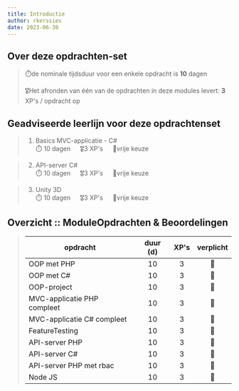 ```yaml
---
title: Introductie
author: rkerssies
date: 2023-06-30
---
```


## Over deze opdrachten-set
> ⏱️de nominale tijdsduur voor een enkele opdracht is **10** dagen<br>
>
> 🎖️Het afronden van één van de opdrachten in deze modules levert: **3** XP's / opdracht op<br>

## Geadviseerde leerlijn voor deze opdrachtenset
> 1. Basics MVC-applicatie - C#<br>
> ⏱️ 10 dagen &emsp; 🎖3 XP's &emsp; 🪽vrije keuze

> 2. API-server C#<br>
> ⏱️ 10 dagen &emsp; 🎖3 XP's &emsp; 🪽vrije keuze

> 3. Unity 3D<br>
> ⏱️ 10 dagen &emsp; 🎖3 XP's &emsp; 🪽vrije keuze


##  Overzicht :: ModuleOpdrachten & Beoordelingen
> | **opdracht**                |     **duur (d)**     | **XP's** | **verplicht** |
> |-----------------------------|:--------------------:|:----------:|:-------------:|
> | OOP met PHP                 |          10          |     3      |      🪽       |
> | OOP met C#                  |          10          |     3      |      🪽       |
> | OOP-project                 |          10          |     3      |      🪽       |
> | MVC-applicatie PHP compleet |          10          |     3      |      🪽       |
> | MVC-applicatie C# compleet  |          10          |     3      |      🪽       |
> | FeatureTesting              |          10          |     3      |      🪽       |
> | API-server PHP              |          10          |     3      |      🪽       |
> | API-server C#               |          10          |     3      |      🪽       |
> | API-server PHP met rbac     |          10          |     3      |      🪽       |
> | Node JS                     |          10          |     3      |      🪽       |

